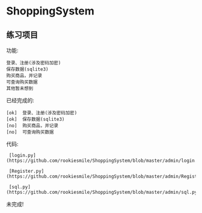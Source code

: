 # ShoppingSystem

## 练习项目

功能:
    
    登录、注册(涉及密码加密)
    保存数据(sqlite3)
    购买商品，并记录
    可查询购买数据
    其他暂未想到


已经完成的:

    [ok]  登录、注册(涉及密码加密) 
    [ok]  保存数据(sqlite3)
    [no]  购买商品，并记录
    [no]  可查询购买数据

代码: 
     
     [login.py](https://github.com/rookiesmile/ShoppingSystem/blob/master/admin/login.py)

     [Register.py](https://github.com/rookiesmile/ShoppingSystem/blob/master/admin/Register.py)
    
     [sql.py](https://github.com/rookiesmile/ShoppingSystem/blob/master/admin/sql.py)

未完成!
